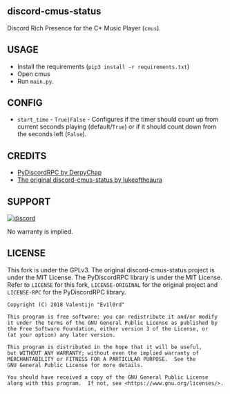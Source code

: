 ## discord-cmus-status
Discord Rich Presence for the C* Music Player (`cmus`).

## USAGE
- Install the requirements (`pip3 install -r requirements.txt`)
- Open cmus
- Run `main.py`.

## CONFIG
- `start_time` - `True|False` - Configures if the timer should count up from current seconds playing (default/`True`) or if it should count down from the seconds left (`False`).


## CREDITS
- [PyDiscordRPC by DerpyChap](https://github.com/DerpyChap/PyDiscordRPC)
- [The original discord-cmus-status by lukeoftheaura](https://github.com/lukeoftheaura/discord-cmus-status)

## SUPPORT
[![discord](https://canary.discordapp.com/api/guilds/285031644296118273/widget.png?style=banner3)](https://discord.gg/gmzXeSv)

No warranty is implied.

## LICENSE

This fork is under the GPLv3. The original discord-cmus-status project is under the MIT License. The PyDiscordRPC library is under the MIT License. Refer to `LICENSE` for this fork, `LICENSE-ORIGINAL` for the original project and `LICENSE-RPC` for the PyDiscordRPC library.

```
Copyright (C) 2018 Valentijn "Ev1l0rd"

This program is free software: you can redistribute it and/or modify
it under the terms of the GNU General Public License as published by
the Free Software Foundation, either version 3 of the License, or
(at your option) any later version.

This program is distributed in the hope that it will be useful,
but WITHOUT ANY WARRANTY; without even the implied warranty of
MERCHANTABILITY or FITNESS FOR A PARTICULAR PURPOSE.  See the
GNU General Public License for more details.

You should have received a copy of the GNU General Public License
along with this program.  If not, see <https://www.gnu.org/licenses/>.
```
